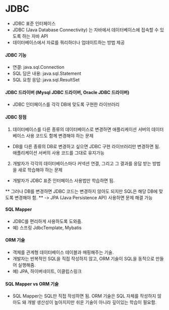 # JDBC
- JDBC 표준 인터페이스
- JDBC (Java Database Connectivity) 는 자바에서 데이터베이스에 접속할 수 있도록 하는 자바 API
- 데이터베이스에서 자료를 쿼리하더나 업데이트하는 방법 제공

#### JDBC 기능
- 연결: java.sql.Connection
- SQL 담은 내용: java.sql.Statement
- SQL 요청 응답: java.sql.ResultSet

#### JDBC 드라이버 (Mysql JDBC 드라이버, Oracle JDBC 드라이버)
- JDBC 인터페이스를 각각 DB에 맞도록 구현한 라이브러리


#### JDBC 장점
1. 데이터베이스를 다른 종류의 데이터베이스로 변경하면 애플리케이션 서버의 데이터베이스 사용 코드도 함께 변경해야 하는 문제
- DB를 다른 종류의 DB로 변경하고 싶으면 JDBC 구현 라이브러리만 변경하면 됨. 애플리케이션 서버의 사용 코드를 그대로 유지가능

2. 개발자가 각각의 데이터베이스마다 커넥션 연결, 그리고 그 결과를 응답 받는 방법을 새로 학습해야 하는 문제
- 개발자가 JDBC 표준 인터페이스 사용법만 학습하면 됨.

** 그러나 DB를 변경하면 JDBC 코드는 변경하지 않아도 되지만 SQL은 해당 DB에 맞도록 변경해야 함. **
-> JPA (Java Persistence API) 사용하면 문제 해결 가능

#### SQL Mapper
- JDBC를 편리하게 사용하도록 도와줌.
- 예) 스프링 JdbcTemplate, Mybatis

#### ORM 기술
- 객체를 관계형 데이터베이스 테이블과 매핑해주는 기술.
- 개발자는 반복적인 SQL을 직접 작성하지 않고, ORM 기술이 SQL을 동적으로 만들어 실행해줌.
- 예) JPA, 하이버네이트, 이클립스링크


#### SQL Mapper vs ORM 기술
- SQL Mapper는 SQL만 직접 작성하면 됨. ORM 기술은 SQL 자체를 작성하지 않아도 돼 개발 생산성이 높아지지만 쉬운 기술이 아니라 깊이있는 학습이 필요함.

